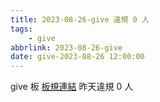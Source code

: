 ```yaml
---
title: 2023-08-26-give 違規 0 人
tags:
    - give
abbrlink: 2023-08-26-give
date: give-2023-08-26 12:00:00
---
```

give 板 [板規連結](https://www.ptt.cc/bbs/give/M.1612495900.A.C32.html)
昨天違規 0 人
